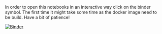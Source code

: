 In order to open this notebooks in an interactive way click on the binder symbol. The first time it might take some time as the docker image need to be build. Have a bit of patience!


[![Binder](https://mybinder.org/badge_logo.svg)](https://mybinder.org/v2/gh/sara-nl/QuantumComputing/notebooks?labpath=notebooks%2FIndex.ipynb)
